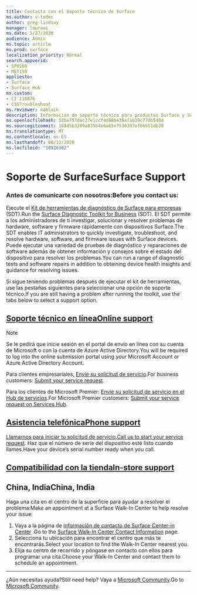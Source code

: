 ```yaml
---
title: Contacta con el Soporte técnico de Surface
ms.author: v-todmc
author: greg-lindsay
manager: laurawi
ms.date: 5/27/2020
audience: Admin
ms.topic: article
ms.prod: surface
localization_priority: Normal
search.appverid:
- SPO160
- MET150
appliesto:
- Surface
- Surface Hub
ms.custom:
- CI 118876
- CSSTroubleshoot
ms.reviewer: mablaik
description: Información de soporte técnico para productos Surface y Surface Hub de Microsoft.
ms.openlocfilehash: 52be75fdec27e1ccf4d68be36afab19c77db540a
ms.sourcegitcommit: 16845b3289a035b4e6ab5e7536307ef66651db28
ms.translationtype: MT
ms.contentlocale: es-ES
ms.lasthandoff: 08/12/2020
ms.locfileid: "10926302"
---
```

# <span data-ttu-id="a099e-103">Soporte de Surface</span><span class="sxs-lookup"><span data-stu-id="a099e-103">Surface Support</span></span>

### <span data-ttu-id="a099e-104">Antes de comunicarte con nosotros:</span><span class="sxs-lookup"><span data-stu-id="a099e-104">Before you contact us:</span></span>  

<span data-ttu-id="a099e-105">Ejecute el [Kit de herramientas de diagnóstico de Surface para empresas](https://docs.microsoft.com/surface/surface-diagnostic-toolkit-business) (SDT).</span><span class="sxs-lookup"><span data-stu-id="a099e-105">Run the [Surface Diagnostic Toolkit for Business](https://docs.microsoft.com/surface/surface-diagnostic-toolkit-business) (SDT).</span></span> <span data-ttu-id="a099e-106">El SDT permite a los administradores de ti investigar, solucionar y resolver problemas de hardware, software y firmware rápidamente con dispositivos Surface.</span><span class="sxs-lookup"><span data-stu-id="a099e-106">The SDT enables IT administrators to quickly investigate, troubleshoot, and resolve hardware, software, and firmware issues with Surface devices.</span></span> <span data-ttu-id="a099e-107">Puede ejecutar una variedad de pruebas de diagnóstico y reparaciones de software además de obtener información y consejos sobre el estado del dispositivo para resolver los problemas.</span><span class="sxs-lookup"><span data-stu-id="a099e-107">You can run a range of diagnostic tests and software repairs in addition to obtaining device health insights and guidance for resolving issues.</span></span> 

<span data-ttu-id="a099e-108">Si sigue teniendo problemas después de ejecutar el kit de herramientas, use las pestañas siguientes para seleccionar una opción de soporte técnico.</span><span class="sxs-lookup"><span data-stu-id="a099e-108">If you are still having a problem after running the toolkit, use the tabs below to select a support option.</span></span>

## [<span data-ttu-id="a099e-109">Soporte técnico en línea</span><span class="sxs-lookup"><span data-stu-id="a099e-109">Online support</span></span>](#tab/online)

> [!NOTE]
> <span data-ttu-id="a099e-110">Se le pedirá que inicie sesión en el portal de envío en línea con su cuenta de Microsoft o con la cuenta de Azure Active Directory.</span><span class="sxs-lookup"><span data-stu-id="a099e-110">You will be required to log into the online submission portal using your Microsoft Account or Azure Active Directory Account.</span></span>  

<span data-ttu-id="a099e-111">Para clientes empresariales, [Envíe su solicitud de servicio](https://support.microsoft.com/supportforbusiness/productselection?sapid=d383b26c-f150-6220-8f1b-e8aa325d9727).</span><span class="sxs-lookup"><span data-stu-id="a099e-111">For business customers: [Submit your service request](https://support.microsoft.com/supportforbusiness/productselection?sapid=d383b26c-f150-6220-8f1b-e8aa325d9727).</span></span> 

<span data-ttu-id="a099e-112">Para los clientes de Microsoft Premier: [Envíe su solicitud de servicio en el Hub de servicios](https://serviceshub.microsoft.com/support/contactsupport).</span><span class="sxs-lookup"><span data-stu-id="a099e-112">For Microsoft Premier customers: [Submit your service request on Services Hub](https://serviceshub.microsoft.com/support/contactsupport).</span></span> 

 
## [<span data-ttu-id="a099e-113">Asistencia telefónica</span><span class="sxs-lookup"><span data-stu-id="a099e-113">Phone support</span></span>](#tab/phone)

<span data-ttu-id="a099e-114">[Llamarnos para iniciar tu solicitud de servicio](https://support.microsoft.com/help/4051701/global-customer-service-phone-numbers).</span><span class="sxs-lookup"><span data-stu-id="a099e-114">[Call us to start your service request](https://support.microsoft.com/help/4051701/global-customer-service-phone-numbers).</span></span> <span data-ttu-id="a099e-115">Haz que el número de serie del dispositivo esté listo cuando llames.</span><span class="sxs-lookup"><span data-stu-id="a099e-115">Have your device’s serial number ready when you call.</span></span> 

## [<span data-ttu-id="a099e-116">Compatibilidad con la tienda</span><span class="sxs-lookup"><span data-stu-id="a099e-116">In-store support</span></span>](#tab/instore)

## <span data-ttu-id="a099e-117">China, India</span><span class="sxs-lookup"><span data-stu-id="a099e-117">China, India</span></span>

<span data-ttu-id="a099e-118">Haga una cita en el centro de la superficie para ayudar a resolver el problema:</span><span class="sxs-lookup"><span data-stu-id="a099e-118">Make an appointment at a Surface Walk-In Center to help resolve your issue:</span></span>

1. <span data-ttu-id="a099e-119">Vaya a la página de [información de contacto de Surface Center-in Center](https://support.microsoft.com/help/4498593/find-surface-walk-in-center-contact-information) .</span><span class="sxs-lookup"><span data-stu-id="a099e-119">Go to the [Surface Walk-In Center Contact Information](https://support.microsoft.com/help/4498593/find-surface-walk-in-center-contact-information) page.</span></span> 
2. <span data-ttu-id="a099e-120">Selecciona tu ubicación para encontrar el centro que más te encontrarás.</span><span class="sxs-lookup"><span data-stu-id="a099e-120">Select your location to find the Walk-In Center nearest you.</span></span>  
3. <span data-ttu-id="a099e-121">Elija su centro de recorrido y póngase en contacto con ellos para programar una cita.</span><span class="sxs-lookup"><span data-stu-id="a099e-121">Choose your Walk-In Center and contact them to schedule an appointment.</span></span>


---

<span data-ttu-id="a099e-122">¿Aún necesitas ayuda?</span><span class="sxs-lookup"><span data-stu-id="a099e-122">Still need help?</span></span> <span data-ttu-id="a099e-123">Vaya a [Microsoft Community](https://answers.microsoft.com/).</span><span class="sxs-lookup"><span data-stu-id="a099e-123">Go to [Microsoft Community](https://answers.microsoft.com/).</span></span>
